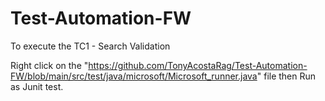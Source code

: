 # Test-Automation-FW

To execute the TC1 - Search Validation

Right click on the "https://github.com/TonyAcostaRag/Test-Automation-FW/blob/main/src/test/java/microsoft/Microsoft_runner.java" file then Run as Junit test.


 
